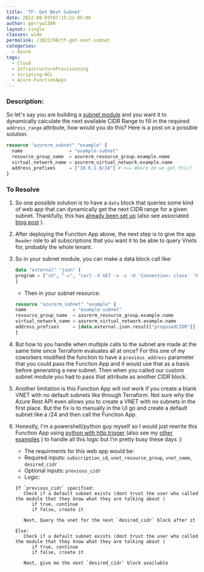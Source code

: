 ```yaml
---
title: 'TF: Get Next Subnet'
date: 2022-08-03T07:15:21-05:00
author: gerryw1389
layout: single
classes: wide
permalink: /2022/08/tf-get-next-subnet
categories:
  - Azure
tags:
  - Cloud
  - InfrastructureProvisioning
  - Scripting-HCL
  - Azure-FunctionApps
---
```

<!--more-->

### Description:

So let's say you are building a [subnet module](https://registry.terraform.io/providers/hashicorp/azurerm/latest/docs/resources/subnet) and you want it to dynamically calculate the next available CIDR Range to fill in the required `address_range` attribute, how would you do this? Here is a post on a possible solution.

```terraform
resource "azurerm_subnet" "example" {
  name                 = "example-subnet"
  resource_group_name  = azurerm_resource_group.example.name
  virtual_network_name = azurerm_virtual_network.example.name
  address_prefixes     = ["10.0.1.0/24"] # <== Where do we get this?
}
```


### To Resolve

1. So one possible solution is to have a `data` block that queries some kind of web app that can dynamically get the next CIDR range for a given subnet. Thankfully, this has [already been set up](https://github.com/gamullen/FindNextCIDRRange) (also see associated [blog post](https://techcommunity.microsoft.com/t5/azure-networking-blog/programmatically-find-next-available-cidr-for-subnet/ba-p/3266016) ).

1. After deploying the Function App above, the next step is to give the app `Reader` role to all subscriptions that you want it to be able to query Vnets for, probably the whole tenant.

1. So in your subnet module, you can make a data block call like:

   ```terraform
   data "external" "json" {
   program = ["sh", "-c", "curl -X GET -v -L -H 'Connection: close' 'https://{{pathToFunctionApp}}?subscriptionId={{subscriptionId}}&resourceGroupName={{resourceGroupName}}&virtualNetworkName={{virtualNetworkName}}&cidr={{cidr}}' "]
   }
   ```

   - Then in your subnet resource:

   ```terraform
   resource "azurerm_subnet" "example" {
   name                 = "example-subnet"
   resource_group_name  = azurerm_resource_group.example.name
   virtual_network_name = azurerm_virtual_network.example.name
   address_prefixes     = [data.external.json.result["proposedCIDR"]]
   }
   ```

3. But how to you handle when multiple calls to the subnet are made at the same time since Terraform evaluates all at once? For this one of my coworkers modified the function to have a `previous_address` parameter that you could pass the Function App and it would use that as a basis before generating a new subnet. Then when you called our custom subnet module you had to pass that attribute as another CIDR block.

4. Another limitation is this Function App will not work if you create a blank VNET with no default subnets like through Terraform. Not sure why the Azure Rest API even allows you to create a VNET with no subnets in the first place. But the fix is to manually in the UI go and create a default subnet like a /24 and then call the Function App.

5. Honestly, I'm a powershell/python guy myself so I would just rewrite this Function App using [python with http trigger](https://automationadmin.com/2020/11/azure-function-python-http-template) (also see my [other examples](https://automationadmin.com/tags/#azure-functionapps) ) to handle all this logic but I'm pretty busy these days :)

   - The requirments for this web app would be:
   - Required inputs: `subscription_id`, `vnet_resource_group`, `vnet_name`, `desired_cidr`
   - Optional inputs: `previous_cidr`
   - Logic: 

   ```
   If `previous_cidr` specified:
      Check if a default subnet exists (dont trust the user who called the module that they know what they are talking about )
         if true, continue
         if false, create it

      Next, Query the vnet for the next `desired_cidr` block after it

   Else:
      Check if a default subnet exists (dont trust the user who called the module that they know what they are talking about )
         if true, continue
         if false, create it

      Next, give me the next `desired_cidr` block available
   ```

